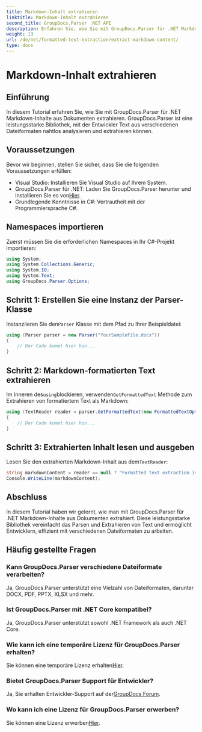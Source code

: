 ```yaml
---
title: Markdown-Inhalt extrahieren
linktitle: Markdown-Inhalt extrahieren
second_title: GroupDocs.Parser .NET API
description: Erfahren Sie, wie Sie mit GroupDocs.Parser für .NET Markdown-Inhalte aus Dokumenten extrahieren. Dieses Tutorial enthält schrittweise Anweisungen zur nahtlosen Textextraktion.
weight: 13
url: /de/net/formatted-text-extraction/extract-markdown-content/
type: docs
---
```

# Markdown-Inhalt extrahieren

## Einführung
In diesem Tutorial erfahren Sie, wie Sie mit GroupDocs.Parser für .NET Markdown-Inhalte aus Dokumenten extrahieren. GroupDocs.Parser ist eine leistungsstarke Bibliothek, mit der Entwickler Text aus verschiedenen Dateiformaten nahtlos analysieren und extrahieren können.
## Voraussetzungen
Bevor wir beginnen, stellen Sie sicher, dass Sie die folgenden Voraussetzungen erfüllen:
- Visual Studio: Installieren Sie Visual Studio auf Ihrem System.
-  GroupDocs.Parser für .NET: Laden Sie GroupDocs.Parser herunter und installieren Sie es von[Hier](https://releases.groupdocs.com/parser/net/).
- Grundlegende Kenntnisse in C#: Vertrautheit mit der Programmiersprache C#.

## Namespaces importieren
Zuerst müssen Sie die erforderlichen Namespaces in Ihr C#-Projekt importieren:
```csharp
using System;
using System.Collections.Generic;
using System.IO;
using System.Text;
using GroupDocs.Parser.Options;
```
## Schritt 1: Erstellen Sie eine Instanz der Parser-Klasse
 Instanziieren Sie den`Parser` Klasse mit dem Pfad zu Ihrer Beispieldatei:
```csharp
using (Parser parser = new Parser("YourSampleFile.docx"))
{
    // Der Code kommt hier hin...
}
```
## Schritt 2: Markdown-formatierten Text extrahieren
 Im Inneren des`using`blockieren, verwenden`GetFormattedText` Methode zum Extrahieren von formatiertem Text als Markdown:
```csharp
using (TextReader reader = parser.GetFormattedText(new FormattedTextOptions(FormattedTextMode.Markdown)))
{
    // Der Code kommt hier hin...
}
```
## Schritt 3: Extrahierten Inhalt lesen und ausgeben
 Lesen Sie den extrahierten Markdown-Inhalt aus dem`TextReader`:
```csharp
string markdownContent = reader == null ? "Formatted text extraction isn't supported" : reader.ReadToEnd();
Console.WriteLine(markdownContent);
```

## Abschluss
In diesem Tutorial haben wir gelernt, wie man mit GroupDocs.Parser für .NET Markdown-Inhalte aus Dokumenten extrahiert. Diese leistungsstarke Bibliothek vereinfacht das Parsen und Extrahieren von Text und ermöglicht Entwicklern, effizient mit verschiedenen Dateiformaten zu arbeiten.
## Häufig gestellte Fragen
### Kann GroupDocs.Parser verschiedene Dateiformate verarbeiten?
Ja, GroupDocs.Parser unterstützt eine Vielzahl von Dateiformaten, darunter DOCX, PDF, PPTX, XLSX und mehr.
### Ist GroupDocs.Parser mit .NET Core kompatibel?
Ja, GroupDocs.Parser unterstützt sowohl .NET Framework als auch .NET Core.
### Wie kann ich eine temporäre Lizenz für GroupDocs.Parser erhalten?
 Sie können eine temporäre Lizenz erhalten[Hier](https://purchase.groupdocs.com/temporary-license/).
### Bietet GroupDocs.Parser Support für Entwickler?
 Ja, Sie erhalten Entwickler-Support auf der[GroupDocs Forum](https://forum.groupdocs.com/c/parser/17).
### Wo kann ich eine Lizenz für GroupDocs.Parser erwerben?
 Sie können eine Lizenz erwerben[Hier](https://purchase.groupdocs.com/buy).